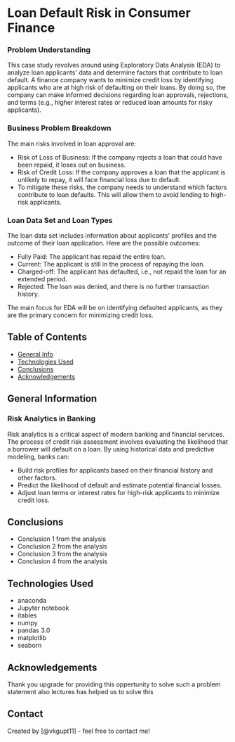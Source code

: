 # Loan Default Risk in Consumer Finance

### Problem Understanding
This case study revolves around using Exploratory Data Analysis (EDA) to analyze loan applicants' data and determine factors that contribute to loan default. A finance company wants to minimize credit loss by identifying applicants who are at high risk of defaulting on their loans. By doing so, the company can make informed decisions regarding loan approvals, rejections, and terms (e.g., higher interest rates or reduced loan amounts for risky applicants).

### Business Problem Breakdown
The main risks involved in loan approval are:

- Risk of Loss of Business: If the company rejects a loan that could have been repaid, it loses out on business.
- Risk of Credit Loss: If the company approves a loan that the applicant is unlikely to repay, it will face financial loss due to default.
- To mitigate these risks, the company needs to understand which factors contribute to loan defaults. This will allow them to avoid lending to high-risk applicants.

### Loan Data Set and Loan Types
The loan data set includes information about applicants' profiles and the outcome of their loan application. Here are the possible outcomes:

- Fully Paid: The applicant has repaid the entire loan.
- Current: The applicant is still in the process of repaying the loan.
- Charged-off: The applicant has defaulted, i.e., not repaid the loan for an extended period.
- Rejected: The loan was denied, and there is no further transaction history.
  
The main focus for EDA will be on identifying defaulted applicants, as they are the primary concern for minimizing credit loss.


## Table of Contents
* [General Info](#general-information)
* [Technologies Used](#technologies-used)
* [Conclusions](#conclusions)
* [Acknowledgements](#acknowledgements)


## General Information
### Risk Analytics in Banking
Risk analytics is a critical aspect of modern banking and financial services. The process of credit risk assessment involves evaluating the likelihood that a borrower will default on a loan. By using historical data and predictive modeling, banks can:
- Build risk profiles for applicants based on their financial history and other factors.
- Predict the likelihood of default and estimate potential financial losses.
- Adjust loan terms or interest rates for high-risk applicants to minimize credit loss.

## Conclusions
- Conclusion 1 from the analysis
- Conclusion 2 from the analysis
- Conclusion 3 from the analysis
- Conclusion 4 from the analysis



## Technologies Used
- anaconda
- Jupyter notebook
- itables
- numpy
- pandas 3.0
- matplotlib
- seaborn

## Acknowledgements
Thank you upgrade for providing this oppertunity to solve such a problem statement also lectures has helped us to solve this 

## Contact
Created by [@vkgupt11] - feel free to contact me!


